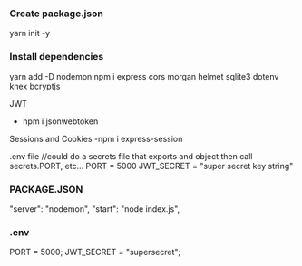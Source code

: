 ### Create package.json

yarn init -y

### Install dependencies

yarn add -D nodemon
npm i express cors morgan helmet sqlite3 dotenv knex bcryptjs

JWT

- npm i jsonwebtoken

Sessions and Cookies
-npm i express-session

.env file
//could do a secrets file that exports and object then call secrets.PORT, etc...
PORT = 5000
JWT_SECRET = "super secret key string"

### PACKAGE.JSON

"server": "nodemon",
"start": "node index.js",

### .env

PORT = 5000;
JWT_SECRET = "supersecret";
